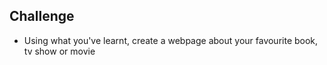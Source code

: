 ## Challenge

+ Using what you've learnt, create a webpage about your favourite book, tv show or movie
